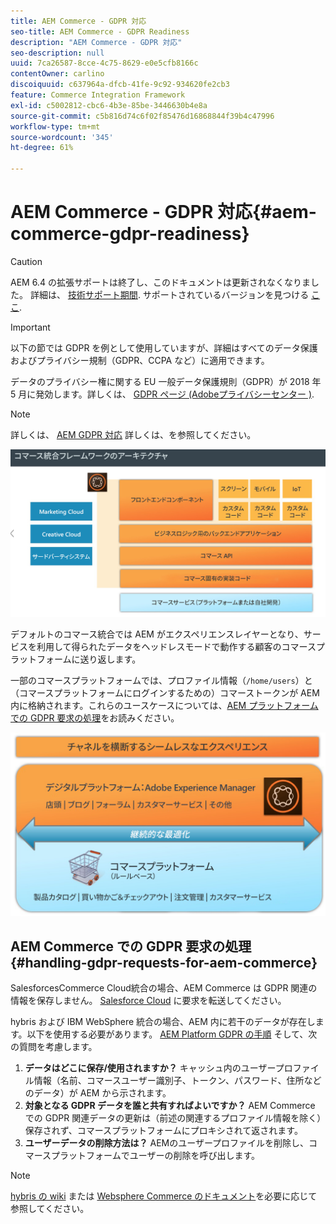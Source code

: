 ```yaml
---
title: AEM Commerce - GDPR 対応
seo-title: AEM Commerce - GDPR Readiness
description: "AEM Commerce - GDPR 対応"
seo-description: null
uuid: 7ca26587-8cce-4c75-8629-e0e5cfb8166c
contentOwner: carlino
discoiquuid: c637964a-dfcb-41fe-9c92-934620fe2cb3
feature: Commerce Integration Framework
exl-id: c5002812-cbc6-4b3e-85be-3446630b4e8a
source-git-commit: c5b816d74c6f02f85476d16868844f39b4c47996
workflow-type: tm+mt
source-wordcount: '345'
ht-degree: 61%

---
```


# AEM Commerce - GDPR 対応{#aem-commerce-gdpr-readiness}

>[!CAUTION]
>
>AEM 6.4 の拡張サポートは終了し、このドキュメントは更新されなくなりました。 詳細は、 [技術サポート期間](https://helpx.adobe.com/jp/support/programs/eol-matrix.html). サポートされているバージョンを見つける [ここ](https://experienceleague.adobe.com/docs/?lang=ja).

>[!IMPORTANT]
>
>以下の節では GDPR を例として使用していますが、詳細はすべてのデータ保護およびプライバシー規制（GDPR、CCPA など）に適用できます。

データのプライバシー権に関する EU 一般データ保護規則（GDPR）が 2018 年 5 月に発効します。詳しくは、 [GDPR ページ (Adobeプライバシーセンター )](https://www.adobe.com/jp/privacy/general-data-protection-regulation.html).

>[!NOTE]
>
>詳しくは、 [AEM GDPR 対応](/help/managing/data-protection-and-privacy.md) 詳しくは、を参照してください。

![screen_shot_2018-03-22at111606](assets/screen_shot_2018-03-22at111606.jpg)

デフォルトのコマース統合では AEM がエクスペリエンスレイヤーとなり、サービスを利用して得られたデータをヘッドレスモードで動作する顧客のコマースプラットフォームに送り返します。

一部のコマースプラットフォームでは、プロファイル情報（`/home/users`）と（コマースプラットフォームにログインするための）コマーストークンが AEM 内に格納されます。これらのユースケースについては、[AEM プラットフォームでの GDPR 要求の処理](/help/sites-administering/handling-gdpr-requests-for-aem-platform.md)をお読みください。

![screen_shot_2018-03-22at111621](assets/screen_shot_2018-03-22at111621.jpg)

## AEM Commerce での GDPR 要求の処理 {#handling-gdpr-requests-for-aem-commerce}

SalesforcesCommerce Cloud統合の場合、AEM Commerce は GDPR 関連の情報を保存しません。 [Salesforce Cloud](https://documentation.demandware.com/) に要求を転送してください。

hybris および IBM WebSphere 統合の場合、AEM 内に若干のデータが存在します。以下を使用する必要があります。 [AEM Platform GDPR の手順](/help/sites-administering/handling-gdpr-requests-for-aem-platform.md) そして、次の質問を考慮します。

1. **データはどこに保存/使用されますか？** キャッシュ内のユーザープロファイル情報（名前、コマースユーザー識別子、トークン、パスワード、住所などのデータ）が AEM から示されます。
1. **対象となる GDPR データを誰と共有すればよいですか？** AEM Commerce での GDPR 関連データの更新は（前述の関連するプロファイル情報を除く）保存されず、コマースプラットフォームにプロキシされて返されます。
1. **ユーザーデータの削除方法は？** AEMのユーザープロファイルを削除し、コマースプラットフォームでユーザーの削除を呼び出します。

>[!NOTE]
>
>[hybris の wiki](https://wiki.hybris.com/) または [Websphere Commerce のドキュメント](https://www-01.ibm.com/support/docview.wss?uid=swg27036450)を必要に応じて参照してください。
